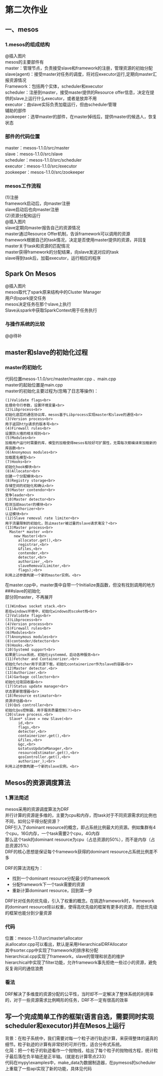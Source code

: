 # 第二次作业
## 一、mesos
### 1.mesos的组成结构
@插入图片<br>
mesos的主要部件有<br>
master：管理节点，负责接受slave和framework的注册，管理资源的初始分配<br>
slave(agent)：接受master对任务的调度，将对应executor运行,定期向master汇报资源情况<br>
Framework：包括两个实体，scheduler和executor<br>
scheduler：注册到master，接受master提供的Resource offer信息，决定在提供的slave上运行什么executor，或者是放弃不用<br>
executor：由slave实际负责加载运行，但由scheduler管理<br>
辅助的部件<br>
zookeeper：选举master的部件，在master掉线后，提供master的候选人，恢复状态<br>
### 部件的代码位置
master：mesos-1.1.0/src/master<br>
slave：mesos-1.1.0/src/slave<br>
scheduler：mesos-1.1.0/src/scheduler<br>
executor：mesos-1.1.0/src/executor<br>
zookeeper：mesos-1.1.0/src/zookeeper<br>
### mesos工作流程
(1)注册<br>
framework启动后，向master注册<br>
slave启动后也向master注册<br>
(2)资源分配和运行<br>
@插入图片<br>
slave定期向master报告自己的资源情况<br>
master通过Resource Offer机制，告诉framework可以调用的资源<br>
framework根据自己的task情况，决定是否使用master提供的资源，并回复master关于task和资源的匹配情况<br>
master获得framework的分配结果，向slave发送对应的task<br>
slave得到task后，加载executor，运行相应的程序<br>
## Spark On Mesos
@插入图片<br>
mesos取代了spark原来结构中的Cluster Manager<br>
用户向spark提交任务<br>
mesos决定任务在那个slave上执行<br>
Slave从spark中获取SparkContext用于任务执行<br>
### 与操作系统的比较<br>
@@待补<br>
## master和slave的初始化过程
### master的初始化
代码位置mesos-1.1.0/src/master/master.cpp 、main.cpp<br>
master的起始位置是main.cpp<br>
master的初始化主要过程为(忽略了日志等操作)：<br>
```
(1)Validate flags<br>
处理命令行参数，设置环境变量<br>
(2)Libprocess<br>
初始化底层的通信协议库，mesos基于Libprocess实现master和slave的通信<br>
(3)Version process<br>
用于返回http请求的版本号<br>
(4)Firewall rules<br>
设置防火墙的相关规则<br>
(5)Modules<br>
加载用户运行时需要的库，模型的加载使得mesos有较好可扩展性，无需每次都编译来加载新的库函数<br>
(6)Anonymous modules<br>
加载匿名模型<br>
(7)Hooks<br>
初始化hook模块<br>
(8)Allocator<br>
创建一个分配模块<br>
(8)Registry storage<br>
存储空间的初始化和确认<br>
(9)Master contendor<br>
竞争leader<br>
(10)Master detector<br>
检测当前master的模块<br>
(11)Authorizer<br>
认证模块<br>
(12)Slave removal rate limiter<br>
用于流量限制的初始化，防止master被过量的slave请求淹没？<br>
(13)Master process<br>
  Master* master =<br>
    new Master(<br>
      allocator.get(),<br>
      registrar,<br>
      &files,<br>
      contender,<br>
      detector,<br>
      authorizer_,<br>
      slaveRemovalLimiter,<br>
      flags);<br>
利用上述参数构建一个新的master实例。<br>
```
在master.cpp中，master类中自带一个Initialize类函数，但没有找到调用的地方<br>
###slave的初始化<br>
部分同master，不再展开<br>
```
(1)Windows socket stack.<br>
若在windows环境中，初始化windows的scoket栈<br>
(2)Validate flags<br>
(3)Libprocess<br>
(4)Version process<br>
(5)Firewall rules<br>
(6)Modules<br>
(7)Anonymous modules<br>
(8)contender/detector<br>
(9)Hooks.<br>
(10)Systemd support<br>
如果是linux系统，初始化systemmd，启动各种服务<br>
(11)Fetcher and Containerizer.<br>
初始化fetcher用于资源下载，初始化containerizer作为slave的容器<br>
(12)Master detector.<br>
(13)Authorizer.<br>
(14)Garbage collector<br>
初始化垃圾回收器<br>
(17)Status update manager<br>
状态更新管理器<br>
(18)Resource estimator<br>
资源评估器<br>
(19)QoS controller<br>
初始化Qos控制器，用于服务质量控制(?)<br>
(20)slave process.<br>
  Slave* slave = new Slave(<br>
      id,<br>
      flags,<br>
      detector,<br>
      containerizer.get(),<br>
      &files,<br>
      &gc,<br>
      &statusUpdateManager,<br>
      resourceEstimator.get(),<br>
      qosController.get(),<br>
      authorizer_);<br>
利用上述参数构建一个新的slave实例。<br>
```
## Mesos的资源调度算法
### 1.算法简述
mesos采用的资源调度算法为DRF<br>
并行计算的资源是多维的，主要为cpu和内存，而task对于不同资源需求的比例也不同，如何公平得分配资源？<br>
DRF引入了dominant resource的概念，即占系统比例最大的资源。例如集群有4个cpu，16G内存，一个task需要2个cpu，4G内存<br>
那么这个task的dominant resource为cpu（占总资源的50%），而不是内存（占总资源25%）<br>
DRF的核心思想是保证每个framework获得的dominant resource占系统比例差不多<br>

DRF的算法流程为：<br>
* 找到一个dominant resource分配最少的framework<br>
* 分配framework下一个task需要的资源<br>
* 重新计算dominant resource，回到第一步<br>

DRF针对任务的优先级，引入了权重的概念。在挑选framework时，framework的dominant resource除以权重，使得高优先级的框架有更多的资源，而低优先级的框架也能分到少量资源<br>
### 代码
位置：mesos-1.1.0\src\master\allocator<br>
从allocator.cpp可以看出，默认是采用HierarchicalDRFAllocator<br>
其中sorter.cpp中实现了framework的排序和分配<br>
hierarchical.cpp实现了framework，slave的管理和状态的维护<br>
hierarchical中实现了filter功能，允许framework事先拒绝一些过小的资源，避免反复询问的通信浪费<br>
### 看法
DRF解决了多维度的资源分配的公平性，当时却不一定解决了整体系统的利用率的，对于一些资源需求比例畸形的任务，DRF不一定有很高的效率<br>
## 写一个完成简单工作的框架(语言自选，需要同时实现scheduler和executor)并在Mesos上运行
背景：在粒子系统中，我们需要对每一个粒子进行轨迹计算，来获得整体的逼真的细节。粒子轨迹的计算有非常好的可并行性，适合分布式系统。<br>
化简：把一个粒子的轨迹看作一个抛物线，给出了每个粒子的抛物线方程，统计粒子最后落在负半轴还是正半轴。（就是右计算零点233）<br>
代码在mypy\examples中，make_data为数据制造器，在pymesos的scheduler上重载了一些api实现了新的功能，具体见代码<br>

